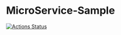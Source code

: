 # MicroService-Sample

[![Actions Status](https://github.com/meysamhadeli/MicroService-Sample/workflows/build/badge.svg?branch=master)](https://github.com/meysamhadeli/MicroService-Sample/actions)
